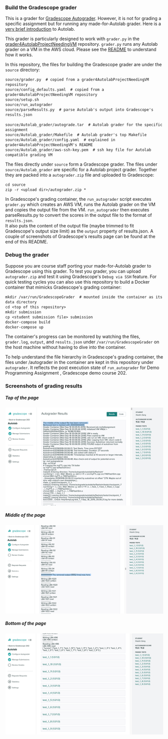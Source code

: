 ### Build the Gradescope grader

This is a grader for [Gradescope Autograder](https://gradescope-autograders.readthedocs.io/en/latest/). 
However, it is not for grading a specific assignment but
for running any made-for-Autolab grader.
Here is a [very brief introduction](https://github.com/xyzisinus/grader4AutolabProjectNeedingVM/blob/master/README.md) to Autolab.

This grader is particularly designed to work with `grader.py` in 
the [grader4AutolabProjectNeedingVM](https://github.com/xyzisinus/grader4AutolabProjectNeedingVM) repository.
`grader.py` runs any Autolab grader on a VM in the AWS cloud.  Please see 
the [README](https://github.com/xyzisinus/grader4AutolabProjectNeedingVM/blob/master/README.md) to understand how it works.

In this repository, the files for building the Gradescope grader are under the `source` directory:
```
source/grader.py  # copied from a grader4AutolabProjectNeedingVM repository
source/config_defaults.yaml  # copied from a grader4AutolabProjectNeedingVM repository
source/setup.sh
source/run_autograder
source/parseResults.py  # parse Autolab's output into Gradescope's results.json

source/Autolab_grader/autograde.tar  # Autolab grader for the specific assignment
source/Autolab_grader/Makefile  # Autolab grader's top Makefile
source/Autolab_grader/config.yaml  # explained in grader4AutolabProjectNeedingVM's README
source/Autolab_grader/aws-ssh-key.pem  # ssh key file for Autolab compatible grading VM
```
The files directly under `source` form a Gradescope grader. 
The files under `source/Autolab_grader` are specific for a Autolab project grader.
Together they are packed into a `autograder.zip` file and uploaded to Gradescope:
```
cd source
zip -r <upload dir>/autograder.zip *
```
In Gradescope's grading container, the `run_autograder` script executes `grader.py` which creates an AWS VM, runs the
Autolab grader on the VM and copies the output file from the VM.  `run_autograder` then executes parseResults.py to
convert the scores in the output file to the format of `results.json`.  
It also puts the content of the output file (maybe trimmed to fit 
Gradescope's output size limit) as the `output` property of
results.json. A couple of screenshots of Gradescope's results page can be found at the end of this README.

### Debug the grader

Suppose you are course staff porting your made-for-Autolab grader to Gradescope using this grader.
To test you grader, you can upload `autograder.zip` and test it using Gradescope's `Debug via SSH` feature.
For quick testing cycles you can also use this repository to build a Docker container that mimicks Gradescope's grading container:
```
mkdir /var/run/GradescopeGrader  # mounted inside the container as its data directory
cd <top of this repository>
mkdir submission
cp <student submission file> submission
docker-compose build
docker-compose up
```
The container's progress can be monitored by watching the files, `grader.log`, `output`, and `results.json` under `/var/run/GradescopeGrader` on the host machine without having to dive into the container.

To help understand the file hierarchy in Gradescope's grading container, the files under /autograder in the container are kept
in this repository under `autograder`.  It reflects the post execution state of `run_autograder` for Demo Programming Assignment , Gradescope demo course 202.

### Screenshots of grading results

##### Top of the page

![Top of the page](https://github.com/xyzisinus/GradescopeGrader4Autolab/blob/master/screenshots/topOfResultsPage.png)

##### Middle of the page

![Middle of the page](https://github.com/xyzisinus/GradescopeGrader4Autolab/blob/master/screenshots/middleOfResultsPage.png)

##### Bottom of the page

![Bottom of the page](https://github.com/xyzisinus/GradescopeGrader4Autolab/blob/master/screenshots/bottomOfResultsPage.png)
